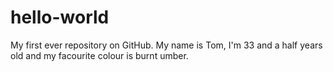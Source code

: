 # hello-world
My first ever repository on GitHub.
My name is Tom, I'm 33 and a half years old and my facourite colour is burnt umber.
